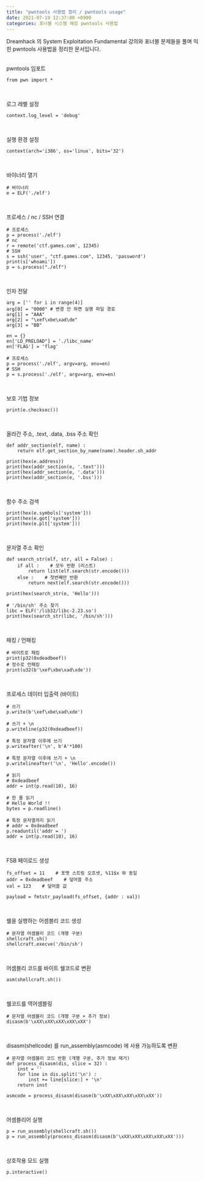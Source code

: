 ```yaml
---
title: "pwntools 사용법 정리 / pwntools usage"
date: 2021-07-19 12:37:00 +0900
categories: 포너블 시스템 해킹 pwntools 사용법
---
```

Dreamhack 의 System Exploitation Fundamental 강의와 포너블 문제들을 풀며 익힌 pwntools 사용법을 정리한 문서입니다.
<br><br>

pwntools 임포트
```
from pwn import *
```
<br>

로그 레벨 설정
```
context.log_level = 'debug'
```
<br>

실행 환경 설정
```
context(arch='i386', os='linux', bits='32')
```
<br>

바이너리 열기
```
# 바이너리
e = ELF('./elf')
```
<br>

프로세스 / nc / SSH 연결
```
# 프로세스
p = process('./elf')
# nc
r = remote('ctf.games.com', 12345)
# SSH
s = ssh('user', "ctf.games.com", 12345, 'password')
print(s['whoami'])
p = s.process("./elf")
```
<br>

인자 전달
```
arg = ['' for i in range(4)]
arg[0] = "0000" # 변경 안 하면 실행 파일 경로
arg[1] = "AAA"
arg[2] = "\xef\xbe\xad\de"
arg[3] = "BB"

en = {}
en['LD_PRELOAD"] = './libc_name'
en['FLAG'] = 'flag'

# 프로세스
p = process('./elf', argv=arg, env=en)
# SSH
p = s.process('./elf', argv=arg, env=en)
```
<br>

보호 기법 정보
```
print(e.checksec())
```
<br>

올라간 주소, .text, .data, .bss 주소 확인
```
def addr_section(elf, name) :
    return elf.get_section_by_name(name).header.sh_addr

print(hex(e.address))
print(hex(addr_section(e, '.text')))
print(hex(addr_section(e, '.data')))
print(hex(addr_section(e, '.bss')))
```
<br>

함수 주소 검색
```
print(hex(e.symbols['system'])) 
print(hex(e.got['system'])) 
print(hex(e.plt['system'])) 
```
<br>

문자열 주소 확인
```
def search_str(elf, str, all = False) :
    if all :    # 모두 반환 (리스트)
        return list(elf.search(str.encode()))
    else :    # 첫번째만 반환
        return next(elf.search(str.encode()))

print(hex(search_str(e, 'Hello')))

# '/bin/sh' 주소 찾기
libc = ELF('/lib32/libc-2.23.so')
print(hex(search_str(libc, '/bin/sh')))
```
<br>

패킹 / 언패킹
```
# 바이트로 패킹
print(p32(0xdeadbeef))
# 정수로 언패킹
print(u32(b'\xef\xbe\xad\xde'))
```
<br>

프로세스 데이터 입출력 (바이트)
```
# 쓰기
p.write(b'\xef\xbe\xad\xde')

# 쓰기 + \n
p.writeline(p32(0xdeadbeef))

# 특정 문자열 이후에 쓰기
p.writeafter('\n', b'A'*100)

# 특정 문자열 이후에 쓰기 + \n
p.writelineafter('\n', 'Hello'.encode())

# 읽기
# 0xdeadbeef
addr = int(p.read(10), 16)

# 한 줄 읽기
# Hello World !!
bytes = p.readline()

# 특정 문자열까지 읽기
# addr = 0xdeadbeef
p.readuntil('addr = ')
addr = int(p.read(10), 16)
```
<br>

FSB 페이로드 생성
```
fs_offset = 11    # 포맷 스트링 오프셋, %11$x 와 동일
addr = 0xdeadbeef    # 덮어쓸 주소
val = 123    # 덮어쓸 값

payload = fmtstr_payload(fs_offset, {addr : val}) 
```
<br>

쉘을 실행하는 어셈블리 코드 생성
```
# 문자열 어셈블리 코드 (개행 구분)
shellcraft.sh()
shellcraft.execve('/bin/sh')
```
<br>

어셈블리 코드를 바이트 쉘코드로 변환
```
asm(shellcraft.sh())
```
<br>

쉘코드를 역어셈블링
```
# 문자열 어셈블리 코드 (개행 구분 + 추가 정보)
disasm(b'\xXX\xXX\xXX\xXX\xXX')
```
<br>

disasm(shellcode) 를 run_assembly(asmcode) 에 사용 가능하도록 변환
```
# 문자열 어셈블리 코드 반환 (개행 구분, 추가 정보 제거)
def process_disasm(dis, slice = 32) :
    inst = ''
    for line in dis.split('\n') :
        inst += line[slice:] + '\n'
    return inst

asmcode = process_disasm(disasm(b'\xXX\xXX\xXX\xXX\xXX'))
```
<br>

어셈블리어 실행
```
p = run_assembly(shellcraft.sh())
p = run_assembly(process_disasm(disasm(b'\xXX\xXX\xXX\xXX\xXX')))
```
<br>

상호작용 모드 실행
```
p.interactive()
```
